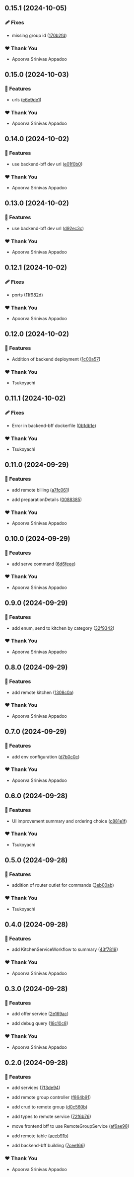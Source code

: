 ## 0.15.1 (2024-10-05)


### 🩹 Fixes

- missing group id ([170b2fd](https://github.com/StartUpNationLabs/spos/commit/170b2fd))


### ❤️  Thank You

- Apoorva Srinivas Appadoo

## 0.15.0 (2024-10-03)


### 🚀 Features

- urls ([e6e9de1](https://github.com/StartUpNationLabs/spos/commit/e6e9de1))


### ❤️  Thank You

- Apoorva Srinivas Appadoo

## 0.14.0 (2024-10-02)


### 🚀 Features

- use backend-bff dev url ([e01f0b0](https://github.com/StartUpNationLabs/spos/commit/e01f0b0))


### ❤️  Thank You

- Apoorva Srinivas Appadoo

## 0.13.0 (2024-10-02)


### 🚀 Features

- use backend-bff dev url ([d92ec3c](https://github.com/StartUpNationLabs/spos/commit/d92ec3c))


### ❤️  Thank You

- Apoorva Srinivas Appadoo

## 0.12.1 (2024-10-02)


### 🩹 Fixes

- ports ([11f982d](https://github.com/StartUpNationLabs/spos/commit/11f982d))


### ❤️  Thank You

- Apoorva Srinivas Appadoo

## 0.12.0 (2024-10-02)


### 🚀 Features

- Addition of backend deployment ([1c00a57](https://github.com/StartUpNationLabs/spos/commit/1c00a57))


### ❤️  Thank You

- Tsukoyachi

## 0.11.1 (2024-10-02)


### 🩹 Fixes

- Error in backend-bff dockerfile ([0b1db1e](https://github.com/StartUpNationLabs/spos/commit/0b1db1e))


### ❤️  Thank You

- Tsukoyachi

## 0.11.0 (2024-09-29)


### 🚀 Features

- add remote billing ([a7fc061](https://github.com/StartUpNationLabs/spos/commit/a7fc061))

- add preparationDetails ([0088385](https://github.com/StartUpNationLabs/spos/commit/0088385))


### ❤️  Thank You

- Apoorva Srinivas Appadoo

## 0.10.0 (2024-09-29)


### 🚀 Features

- add serve command ([6d6feee](https://github.com/StartUpNationLabs/spos/commit/6d6feee))


### ❤️  Thank You

- Apoorva Srinivas Appadoo

## 0.9.0 (2024-09-29)


### 🚀 Features

- add enum, send to kitchen by category ([32f9342](https://github.com/StartUpNationLabs/spos/commit/32f9342))


### ❤️  Thank You

- Apoorva Srinivas Appadoo

## 0.8.0 (2024-09-29)


### 🚀 Features

- add remote kitchen ([1308c0a](https://github.com/StartUpNationLabs/spos/commit/1308c0a))


### ❤️  Thank You

- Apoorva Srinivas Appadoo

## 0.7.0 (2024-09-29)


### 🚀 Features

- add env configuration ([d7b0c0c](https://github.com/StartUpNationLabs/spos/commit/d7b0c0c))


### ❤️  Thank You

- Apoorva Srinivas Appadoo

## 0.6.0 (2024-09-28)


### 🚀 Features

- UI improvement summary and ordering choice ([c881e1f](https://github.com/StartUpNationLabs/spos/commit/c881e1f))


### ❤️  Thank You

- Tsukoyachi

## 0.5.0 (2024-09-28)


### 🚀 Features

- addition of router outlet for commands ([3eb00ab](https://github.com/StartUpNationLabs/spos/commit/3eb00ab))


### ❤️  Thank You

- Tsukoyachi

## 0.4.0 (2024-09-28)


### 🚀 Features

- add KitchenServiceWorkflow to summary ([43f7819](https://github.com/StartUpNationLabs/spos/commit/43f7819))


### ❤️  Thank You

- Apoorva Srinivas Appadoo

## 0.3.0 (2024-09-28)


### 🚀 Features

- add offer service ([2e169ac](https://github.com/StartUpNationLabs/spos/commit/2e169ac))

- add debug query ([18c10c8](https://github.com/StartUpNationLabs/spos/commit/18c10c8))


### ❤️  Thank You

- Apoorva Srinivas Appadoo

## 0.2.0 (2024-09-28)


### 🚀 Features

- add services ([7f3de94](https://github.com/StartUpNationLabs/spos/commit/7f3de94))

- add remote group controller ([f864b91](https://github.com/StartUpNationLabs/spos/commit/f864b91))

- add crud to remote group ([d0c560b](https://github.com/StartUpNationLabs/spos/commit/d0c560b))

- add types to remote service ([72f6b76](https://github.com/StartUpNationLabs/spos/commit/72f6b76))

- move frontend bff to use RemoteGroupService ([af6ae98](https://github.com/StartUpNationLabs/spos/commit/af6ae98))

- add remote table ([aeeb91b](https://github.com/StartUpNationLabs/spos/commit/aeeb91b))

- add backend-bff building ([7cee166](https://github.com/StartUpNationLabs/spos/commit/7cee166))


### ❤️  Thank You

- Apoorva Srinivas Appadoo